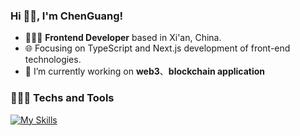 ### Hi 👋🏻, I'm ChenGuang! 
- 👨🏻‍💻 **Frontend Developer** based in Xi'an, China.
- 🌐 Focusing on TypeScript and Next.js development of front-end technologies.
- 🔭 I’m currently working on **web3**、**blockchain application**

### 👨🏻‍💻 Techs and Tools
[![My Skills](https://skillicons.dev/icons?i=javascript,typescript,react,nextjs,vue,tailwindcss,nodejs,postgresql,mysql,ai,&theme=light&perline=10)](https://skillicons.dev)

<!--
**YangChenGuang-9/YangChenGuang-9** is a ✨ _special_ ✨ repository because its `README.md` (this file) appears on your GitHub profile.

Here are some ideas to get you started:

- 🔭 I’m currently working on ...
- 🌱 I’m currently learning ...
- 👯 I’m looking to collaborate on ...
- 🤔 I’m looking for help with ...
- 💬 Ask me about ...
- 📫 How to reach me: ...
- 😄 Pronouns: ...
- ⚡ Fun fact: ...
-->
